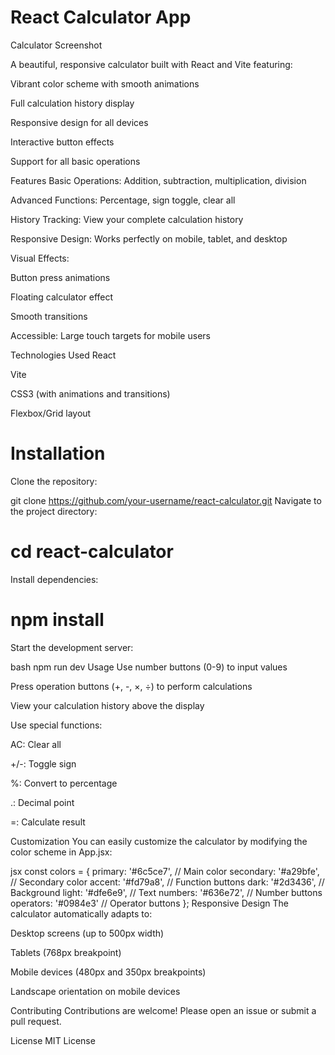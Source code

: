 # React Calculator App
Calculator Screenshot <!-- Add a screenshot if available -->

A beautiful, responsive calculator built with React and Vite featuring:

Vibrant color scheme with smooth animations

Full calculation history display

Responsive design for all devices

Interactive button effects

Support for all basic operations

Features
Basic Operations: Addition, subtraction, multiplication, division

Advanced Functions: Percentage, sign toggle, clear all

History Tracking: View your complete calculation history

Responsive Design: Works perfectly on mobile, tablet, and desktop

Visual Effects:

Button press animations

Floating calculator effect

Smooth transitions

Accessible: Large touch targets for mobile users

Technologies Used
React

Vite

CSS3 (with animations and transitions)

Flexbox/Grid layout

# Installation
Clone the repository:


git clone https://github.com/your-username/react-calculator.git
Navigate to the project directory:


# cd react-calculator
Install dependencies:


# npm install
Start the development server:

bash
npm run dev
Usage
Use number buttons (0-9) to input values

Press operation buttons (+, -, ×, ÷) to perform calculations

View your calculation history above the display

Use special functions:

AC: Clear all

+/-: Toggle sign

%: Convert to percentage

.: Decimal point

=: Calculate result

Customization
You can easily customize the calculator by modifying the color scheme in App.jsx:

jsx
const colors = {
  primary: '#6c5ce7',       // Main color
  secondary: '#a29bfe',     // Secondary color
  accent: '#fd79a8',        // Function buttons
  dark: '#2d3436',          // Background
  light: '#dfe6e9',         // Text
  numbers: '#636e72',       // Number buttons
  operators: '#0984e3'      // Operator buttons
};
Responsive Design
The calculator automatically adapts to:

Desktop screens (up to 500px width)

Tablets (768px breakpoint)

Mobile devices (480px and 350px breakpoints)

Landscape orientation on mobile devices

Contributing
Contributions are welcome! Please open an issue or submit a pull request.

License
MIT License
